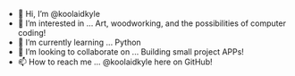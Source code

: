 - 👋 Hi, I’m @koolaidkyle
- 👀 I’m interested in ... Art, woodworking, and the possibilities of computer coding!
- 🌱 I’m currently learning ... Python
- 💞️ I’m looking to collaborate on ... Building small project APPs!
- 📫 How to reach me ... @koolaidkyle here on GitHub!

<!---
koolaidkyle/koolaidkyle is a ✨ special ✨ repository because its `README.md` (this file) appears on your GitHub profile.
You can click the Preview link to take a look at your changes.
--->
